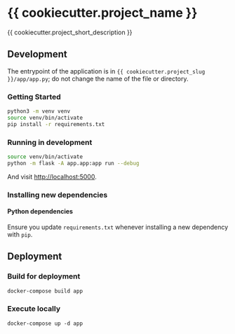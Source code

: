 # {{ cookiecutter.project_name }}

{{ cookiecutter.project_short_description }}

## Development

The entrypoint of the application is in `{{ cookiecutter.project_slug }}/app/app.py`; do not change the name of the file or directory.

### Getting Started
```bash
python3 -m venv venv
source venv/bin/activate
pip install -r requirements.txt
```

### Running in development
```bash
source venv/bin/activate
python -m flask -A app.app:app run --debug
```

And visit <http://localhost:5000>.

### Installing new dependencies

#### Python dependencies
Ensure you update `requirements.txt` whenever installing a new dependency with `pip`.

## Deployment

### Build for deployment
```bash
docker-compose build app
```

### Execute locally
```
docker-compose up -d app
```
